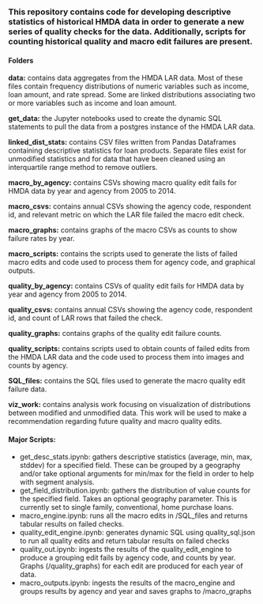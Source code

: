 ### This repository contains code for developing descriptive statistics of historical HMDA data in order to generate a new series of quality checks for the data. Additionally, scripts for counting historical quality and macro edit failures are present.

#### Folders
**data:** contains data aggregates from the HMDA LAR data. Most of these files contain frequency distributions of numeric variables such as income, loan amount, and rate spread. Some are linked distributions associating two or more variables such as income and loan amount.

**get_data:** the Jupyter notebooks used to create the dynamic SQL statements to pull the data from a postgres instance of the HMDA LAR data.

**linked_dist_stats:** contains CSV files written from Pandas Dataframes containing descriptive statistics for loan products. Separate files exist for unmodified statistics and for data that have been cleaned using an interquartile range method to remove outliers.

**macro_by_agency:** contains CSVs showing macro quality edit fails for HMDA data by year and agency from 2005 to 2014.

**macro_csvs:** contains annual CSVs showing the agency code, respondent id, and relevant metric on which the LAR file failed the macro edit check.

**macro_graphs:** contains graphs of the macro CSVs as counts to show failure rates by year.

**macro_scripts:** contains the scripts used to generate the lists of failed macro edits and code used to process them for agency code, and graphical outputs.

**quality_by_agency:** contains CSVs of quality edit fails for HMDA data by year and agency from 2005 to 2014.

 **quality_csvs:** contains annual CSVs showing the agency code, respondent id, and count of LAR rows that failed the check.

**quality_graphs:** contains graphs of the quality edit failure counts.

**quality_scripts:** contains scripts used to obtain counts of failed edits from the HMDA LAR data and the code used to process them into images and counts by agency.

**SQL_files:** contains the SQL files used to generate the macro quality edit failure data.

**viz_work:** contains analysis work focusing on visualization of distributions between modified and unmodified data. This work will be used to make a recommendation regarding future quality and macro quality edits.

#### Major Scripts:
- get_desc_stats.ipynb: gathers descriptive statistics (average, min, max, stddev) for a specified field. These can be grouped by a geography and/or take optional arguments for min/max for the field in order to help with segment analysis.
- get_field_distribution.ipynb: gathers the distribution of value counts for the specified field. Takes an optional geography parameter. This is currently set to single family, conventional, home purchase loans.
- macro_engine.ipynb: runs all the macro edits in /SQL_files and returns tabular results on failed checks.
- quality_edit_engine.ipynb: generates dynamic SQL using quality_sql.json to run all quality edits and return tabular results on failed checks
- quality_out.ipynb: ingests the results of the quality_edit_engine to produce a grouping edit fails by agency code, and counts by year. Graphs (/quality_graphs) for each edit are produced for each year of data.
- macro_outputs.ipynb: ingests the results of the macro_engine and groups results by agency and year and saves graphs to /macro_graphs